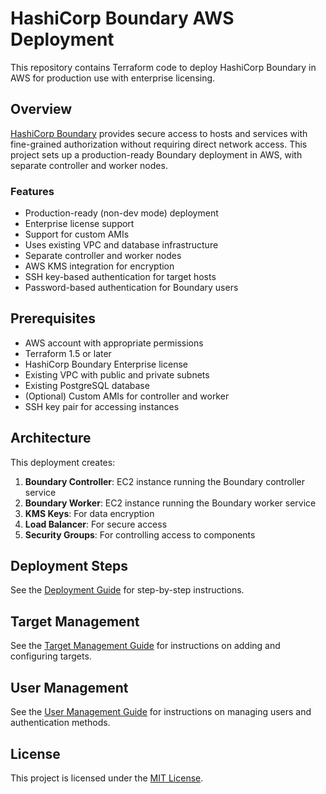 # HashiCorp Boundary AWS Deployment

This repository contains Terraform code to deploy HashiCorp Boundary in AWS for production use with enterprise licensing.

## Overview

[HashiCorp Boundary](https://www.hashicorp.com/products/boundary) provides secure access to hosts and services with fine-grained authorization without requiring direct network access. This project sets up a production-ready Boundary deployment in AWS, with separate controller and worker nodes.

### Features

- Production-ready (non-dev mode) deployment
- Enterprise license support
- Support for custom AMIs
- Uses existing VPC and database infrastructure
- Separate controller and worker nodes
- AWS KMS integration for encryption
- SSH key-based authentication for target hosts
- Password-based authentication for Boundary users

## Prerequisites

- AWS account with appropriate permissions
- Terraform 1.5 or later
- HashiCorp Boundary Enterprise license
- Existing VPC with public and private subnets
- Existing PostgreSQL database
- (Optional) Custom AMIs for controller and worker
- SSH key pair for accessing instances

## Architecture

This deployment creates:

1. **Boundary Controller**: EC2 instance running the Boundary controller service
2. **Boundary Worker**: EC2 instance running the Boundary worker service
3. **KMS Keys**: For data encryption
4. **Load Balancer**: For secure access
5. **Security Groups**: For controlling access to components

## Deployment Steps

See the [Deployment Guide](docs/deployment_guide.md) for step-by-step instructions.

## Target Management

See the [Target Management Guide](docs/target_management.md) for instructions on adding and configuring targets.

## User Management

See the [User Management Guide](docs/user_management.md) for instructions on managing users and authentication methods.

## License

This project is licensed under the [MIT License](LICENSE).
